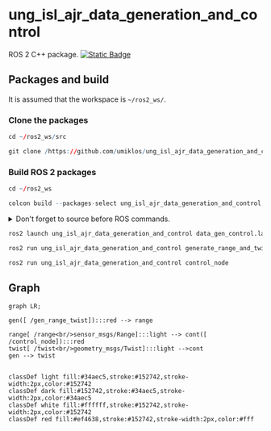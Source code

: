 # ung_isl_ajr_data_generation_and_control


ROS 2 C++ package.  [![Static Badge](https://img.shields.io/badge/ROS_2-Humble-34aec5)](https://docs.ros.org/en/humble/)
## Packages and build

It is assumed that the workspace is `~/ros2_ws/`.

### Clone the packages
``` r
cd ~/ros2_ws/src
```
``` r
git clone /https://github.com/umiklos/ung_isl_ajr_data_generation_and_control

```

### Build ROS 2 packages
``` r
cd ~/ros2_ws
```
``` r
colcon build --packages-select ung_isl_ajr_data_generation_and_control --symlink-install
```

<details>
<summary> Don't forget to source before ROS commands.</summary>

``` bash
source ~/ros2_ws/install/setup.bash
```
</details>

``` r
ros2 launch ung_isl_ajr_data_generation_and_control data_gen_control.launch.py 
```

``` r
ros2 run ung_isl_ajr_data_generation_and_control generate_range_and_twist 
```

``` r
ros2 run ung_isl_ajr_data_generation_and_control control_node
```
## Graph

``` mermaid
graph LR;

gen([ /gen_range_twist]):::red --> range

range[ /range<br/>sensor_msgs/Range]:::light --> cont([ /control_node]):::red
twist[ /twist<br/>geometry_msgs/Twist]:::light -->cont  
gen --> twist


classDef light fill:#34aec5,stroke:#152742,stroke-width:2px,color:#152742  
classDef dark fill:#152742,stroke:#34aec5,stroke-width:2px,color:#34aec5
classDef white fill:#ffffff,stroke:#152742,stroke-width:2px,color:#152742
classDef red fill:#ef4638,stroke:#152742,stroke-width:2px,color:#fff
```
